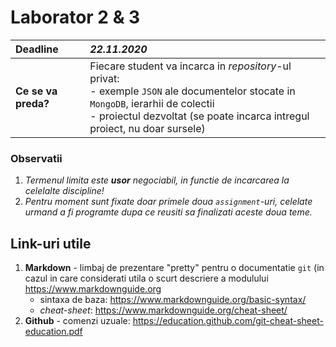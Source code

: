 # Laborator 2 & 3

| **Deadline** | **_22.11.2020_** |
| :--- | :--- |
| **Ce se va preda?** | Fiecare student va incarca in _repository_-ul privat:<br/>- exemple `JSON` ale documentelor stocate in `MongoDB`, ierarhii de colectii<br/>- proiectul dezvoltat (se poate incarca intregul proiect, nu doar sursele) |

### Observatii
1. _Termenul limita este **usor** negociabil, in functie de incarcarea la celelalte discipline!_
2. _Pentru moment sunt fixate doar primele doua `assignment`-uri, celelate urmand a fi programte dupa ce reusiti sa finalizati aceste doua teme._

## Link-uri utile

1. **Markdown** - limbaj de prezentare "pretty" pentru o documentatie `git` (in cazul in care considerati utila o scurt descriere a modulului <https://www.markdownguide.org>
	- sintaxa de baza: <https://www.markdownguide.org/basic-syntax/>
	- _cheat-sheet_: <https://www.markdownguide.org/cheat-sheet/>
2. **Github** - comenzi uzuale: <https://education.github.com/git-cheat-sheet-education.pdf>
